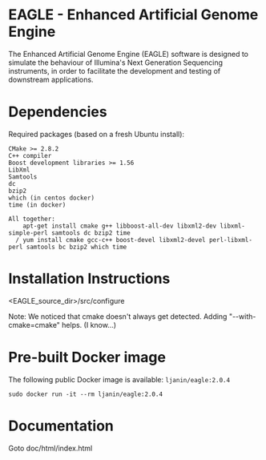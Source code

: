 EAGLE - Enhanced Artificial Genome Engine
=========================================

The Enhanced Artificial Genome Engine (EAGLE) software is designed to simulate 
the behaviour of Illumina's Next Generation Sequencing instruments, in order to 
facilitate the development and testing of downstream applications.


Dependencies
============

Required packages (based on a fresh Ubuntu install):

    CMake >= 2.8.2
    C++ compiler
    Boost development libraries >= 1.56
    LibXml
    Samtools
    dc
    bzip2
    which (in centos docker)
    time (in docker)

    All together:
        apt-get install cmake g++ libboost-all-dev libxml2-dev libxml-simple-perl samtools dc bzip2 time
      / yum install cmake gcc-c++ boost-devel libxml2-devel perl-libxml-perl samtools bc bzip2 which time


Installation Instructions
=========================

<EAGLE_source_dir>/src/configure

Note: We noticed that cmake doesn't always get detected. Adding "--with-cmake=cmake" helps. (I know...)


Pre-built Docker image
======================

The following public Docker image is available: `ljanin/eagle:2.0.4`

`sudo docker run -it --rm ljanin/eagle:2.0.4`


Documentation
=============

Goto doc/html/index.html

